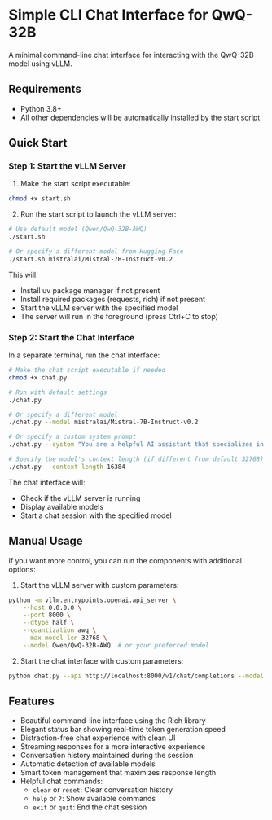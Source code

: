 # Simple CLI Chat Interface for QwQ-32B

A minimal command-line chat interface for interacting with the QwQ-32B model using vLLM.

## Requirements

- Python 3.8+
- All other dependencies will be automatically installed by the start script

## Quick Start

### Step 1: Start the vLLM Server

1. Make the start script executable:
```bash
chmod +x start.sh
```

2. Run the start script to launch the vLLM server:
```bash
# Use default model (Qwen/QwQ-32B-AWQ)
./start.sh

# Or specify a different model from Hugging Face
./start.sh mistralai/Mistral-7B-Instruct-v0.2
```

This will:
- Install uv package manager if not present
- Install required packages (requests, rich) if not present
- Start the vLLM server with the specified model
- The server will run in the foreground (press Ctrl+C to stop)

### Step 2: Start the Chat Interface

In a separate terminal, run the chat interface:

```bash
# Make the chat script executable if needed
chmod +x chat.py

# Run with default settings
./chat.py

# Or specify a different model
./chat.py --model mistralai/Mistral-7B-Instruct-v0.2

# Or specify a custom system prompt
./chat.py --system "You are a helpful AI assistant that specializes in Python programming."

# Specify the model's context length (if different from default 32768)
./chat.py --context-length 16384
```

The chat interface will:
- Check if the vLLM server is running
- Display available models
- Start a chat session with the specified model

## Manual Usage

If you want more control, you can run the components with additional options:

1. Start the vLLM server with custom parameters:
```bash
python -m vllm.entrypoints.openai.api_server \
    --host 0.0.0.0 \
    --port 8000 \
    --dtype half \
    --quantization awq \
    --max-model-len 32768 \
    --model Qwen/QwQ-32B-AWQ  # or your preferred model
```

2. Start the chat interface with custom parameters:
```bash
python chat.py --api http://localhost:8000/v1/chat/completions --model Qwen/QwQ-32B-AWQ
```

## Features

- Beautiful command-line interface using the Rich library
- Elegant status bar showing real-time token generation speed
- Distraction-free chat experience with clean UI
- Streaming responses for a more interactive experience
- Conversation history maintained during the session
- Automatic detection of available models
- Smart token management that maximizes response length
- Helpful chat commands:
  - `clear` or `reset`: Clear conversation history
  - `help` or `?`: Show available commands
  - `exit` or `quit`: End the chat session
